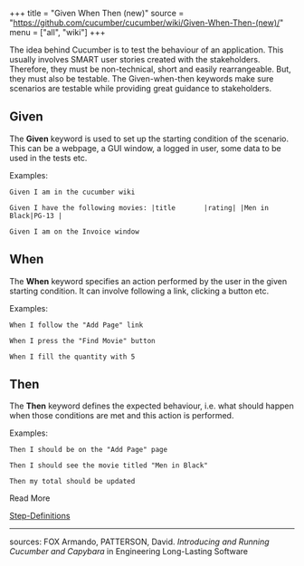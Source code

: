 +++
title = "Given When Then (new)"
source = "https://github.com/cucumber/cucumber/wiki/Given-When-Then-(new)/"
menu = ["all", "wiki"]
+++

The idea behind Cucumber is to test the behaviour of an application. This usually involves SMART user stories created with the stakeholders. Therefore, they must be non-technical, short and easily rearrangeable. But, they must also be testable. The Given-when-then keywords make sure scenarios are testable while providing great guidance to stakeholders.
## Given
The **Given** keyword is used to set up the starting condition of the scenario. This can be a webpage, a GUI window, a logged in user, some data to be used in the tests etc.

Examples:

`Given I am in the cucumber wiki`

`Given I have the following movies:
|title       |rating|
|Men in Black|PG-13 |`

`Given I am on the Invoice window`
## When
The **When** keyword specifies an action performed by the user in the given starting condition. It can involve following a link, clicking a button etc.

Examples:

`When I follow the "Add Page" link`

`When I press the "Find Movie" button`

`When I fill the quantity with 5`
## Then
The **Then** keyword defines the expected behaviour, i.e. what should happen when those conditions are met and this action is performed.

Examples:

`Then I should be on the "Add Page" page`

`Then I should see the movie titled "Men in Black"`

`Then my total should be updated`

Read More

[Step-Definitions](Step-Definitions)
***
sources:
FOX Armando, PATTERSON, David. _Introducing and Running Cucumber and Capybara_ in Engineering Long-Lasting Software
